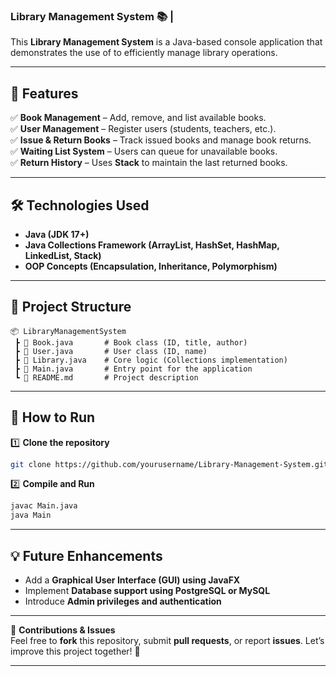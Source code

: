 ### **Library Management System** 📚 | 

This **Library Management System** is a Java-based console application that demonstrates the use of 
to efficiently manage library operations.  

---

## **🔹 Features**  
✅ **Book Management** – Add, remove, and list available books.  
✅ **User Management** – Register users (students, teachers, etc.).  
✅ **Issue & Return Books** – Track issued books and manage book returns.  
✅ **Waiting List System** – Users can queue for unavailable books.  
✅ **Return History** – Uses **Stack** to maintain the last returned books.  

---

## **🛠️ Technologies Used**  
- **Java (JDK 17+)**  
- **Java Collections Framework (ArrayList, HashSet, HashMap, LinkedList, Stack)**  
- **OOP Concepts (Encapsulation, Inheritance, Polymorphism)**  

---

## **📂 Project Structure**  
```plaintext
📦 LibraryManagementSystem
 ┣ 📜 Book.java       # Book class (ID, title, author)
 ┣ 📜 User.java       # User class (ID, name)
 ┣ 📜 Library.java    # Core logic (Collections implementation)
 ┣ 📜 Main.java       # Entry point for the application
 ┗ 📜 README.md       # Project description  
```

---

## **🚀 How to Run**  
1️⃣ **Clone the repository**  
```bash
git clone https://github.com/yourusername/Library-Management-System.git
```
2️⃣ **Compile and Run**  
```bash
javac Main.java  
java Main  
```

---

## **💡 Future Enhancements**  
- Add a **Graphical User Interface (GUI) using JavaFX**  
- Implement **Database support using PostgreSQL or MySQL**  
- Introduce **Admin privileges and authentication**  

---

📌 **Contributions & Issues**  
Feel free to **fork** this repository, submit **pull requests**, or report **issues**. Let’s improve this project together! 🤝  

---
